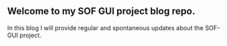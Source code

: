 ## Welcome to my SOF GUI project blog repo.

In this blog I will provide regular and spontaneous updates about the SOF-GUI project.
